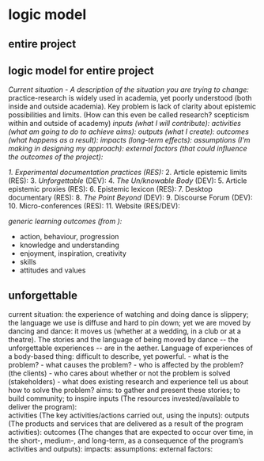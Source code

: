 # logic model

## entire project

## logic model for entire project

_Current situation - A description of the situation you are trying to change:_ practice-research is widely used in academia, yet poorly understood (both inside and outside academia). Key problem is lack of clarity about epistemic possibilities and limits. (How can this even be called research? scepticism within and outside of academy)
_inputs (what I will contribute):_ 
_activities (what am going to do to achieve aims):_
_outputs (what I create):_
_outcomes (what happens as a result):_
_impacts (long-term effects):_
_assumptions (I'm making in designing my approach):_
_external factors (that could influence the outcomes of the project):_

_1. Experimental documentation practices (RES):_ 
2. Article epistemic limits (RES):
3. _Unforgettable_ (DEV):
4. _The Un/knowable Body_ (DEV):
5. Article epistemic proxies (RES):
6. Epistemic lexicon (RES):
7. Desktop documentary (RES):
8. _The Point Beyond_ (DEV): 
9. Discourse Forum (DEV):
10. Micro-conferences (RES):
11. Website (RES/DEV): 


_generic learning outcomes (from <GLOs measuring learning impact in museums.pdf>):_
- action, behaviour, progression
- knowledge and understanding
- enjoyment, inspiration, creativity
- skills
- attitudes and values

## unforgettable

current situation: the experience of watching and doing dance is slippery; the language we use is diffuse and hard to pin down; yet we are moved by dancing and dance: it moves us (whether at a wedding, in a club or at a theatre). The stories and the language of being moved by dance -- the unforgettable experiences -- are in the aether. Language of experiences of a body-based thing: difficult to describe, yet powerful.
    - what is the problem?
    - what causes the problem?
    - who is affected by the problem? (the clients)
    - who cares about whether or not the problem is solved (stakeholders)
    - what does existing research and experience tell us about how to solve the problem?
aims: to gather and present these stories; to build community; to inspire
inputs (The resources invested/available to deliver the program):  
activities (The key activities/actions carried out, using the inputs):
outputs (The products and services that are delivered as a result of the program activities):
outcomes (The changes that are expected to occur over time, in the short-, medium-, and long-term, as a consequence of the program’s activities and outputs):
impacts: 
assumptions:
external factors: